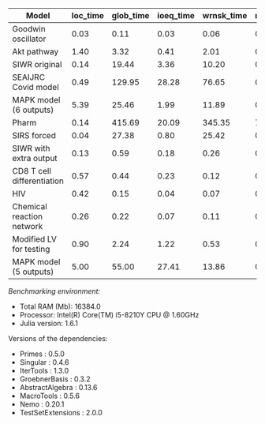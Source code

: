 |Model|loc_time|glob_time|ioeq_time|wrnsk_time|rank_time|check_time|total|
|-----|---|---|---|---|---|---|---|
|Goodwin oscillator|0.03|0.11|0.03|0.06|0.00|0.02|0.15|
|Akt pathway|1.40|3.32|0.41|2.01|0.00|0.91|4.72|
|SIWR original|0.14|19.44|3.36|10.20|0.15|5.73|19.58|
|SEAIJRC Covid model|0.49|129.95|28.28|76.65|0.70|24.32|130.45|
|MAPK model (6 outputs)|5.39|25.46|1.99|11.89|0.00|11.57|30.85|
|Pharm|0.14|415.69|20.09|345.35|7.35|42.90|415.83|
|SIRS forced|0.04|27.38|0.80|25.42|0.23|0.93|27.42|
|SIWR with extra output|0.13|0.59|0.18|0.26|0.00|0.15|0.72|
|CD8 T cell differentiation|0.57|0.44|0.23|0.12|0.00|0.09|1.01|
|HIV|0.42|0.15|0.04|0.07|0.00|0.04|0.58|
|Chemical reaction network|0.26|0.22|0.07|0.11|0.00|0.04|0.48|
|Modified LV for testing|0.90|2.24|1.22|0.53|0.01|0.39|7.17|
|MAPK model (5 outputs)|5.00|55.00|27.41|13.86|0.00|13.72|60.00|

*Benchmarking environment:*

* Total RAM (Mb): 16384.0
* Processor: Intel(R) Core(TM) i5-8210Y CPU @ 1.60GHz
* Julia version: 1.6.1

Versions of the dependencies:

* Primes : 0.5.0
* Singular : 0.4.6
* IterTools : 1.3.0
* GroebnerBasis : 0.3.2
* AbstractAlgebra : 0.13.6
* MacroTools : 0.5.6
* Nemo : 0.20.1
* TestSetExtensions : 2.0.0
